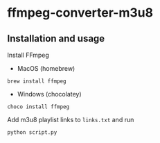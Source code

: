 # ffmpeg-converter-m3u8

## Installation and usage

Install FFmpeg
- MacOS (homebrew)
```
brew install ffmpeg
```
- Windows (chocolatey)
```
choco install ffmpeg
```

Add m3u8 playlist links to `links.txt` and run 
```
python script.py
```